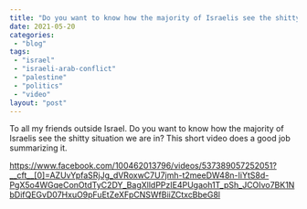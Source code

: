 ```yaml
---
title: "Do you want to know how the majority of Israelis see the shitty situation we are in?"
date: 2021-05-20
categories: 
 - "blog"
tags: 
 - "israel"
 - "israeli-arab-conflict"
 - "palestine"
 - "politics"
 - "video"
layout: "post"
---
```


To all my friends outside Israel. Do you want to know how the majority of Israelis see the shitty situation we are in? This short video does a good job summarizing it.


<https://www.facebook.com/100462013796/videos/537389057252051?__cft__[0]=AZUvYpfaSRjJg_dVRoxwC7U7jmh-t2meeDW48n-IiYtS8d-PgX5o4WGqeConOtdTyC2DY_BagXlldPPzIE4PUgaoh1T_pSh_JCOIvo7BK1NbDifQEGvD07HxuO9pFuEtZeXFpCNSWfBiiZCtxcBbeG8l>
